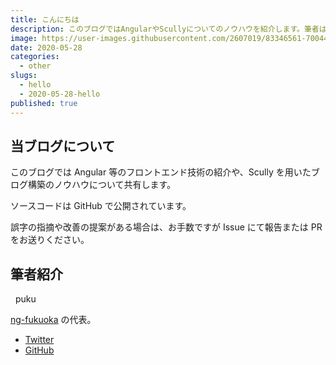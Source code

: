 ```yaml
---
title: こんにちは
description: このブログではAngularやScullyについてのノウハウを紹介します。筆者は家にいる時間が長すぎて犬になりました。
image: https://user-images.githubusercontent.com/2607019/83346561-70044900-a358-11ea-9969-37901a2e3a5f.jpg
date: 2020-05-28
categories:
  - other
slugs:
  - hello
  - 2020-05-28-hello
published: true
---
```


## 当ブログについて

このブログでは Angular 等のフロントエンド技術の紹介や、Scully を用いたブログ構築のノウハウについて共有します。

ソースコードは GitHub で公開されています。

誤字の指摘や改善の提案がある場合は、お手数ですが Issue にて報告または PR をお送りください。

## 筆者紹介

<div style="display: flex; align-items: center; margin-bottom: 8px;">
  <div class="mat-card-avatar avatar-image"></div>
  <div style="margin-left: 8px;">puku</div>
</div>

[ng-fukuoka](https://ng-fukuoka.angular.jp/) の代表。

- [Twitter](https://twitter.com/puku0x)
- [GitHub](https://github.com/puku0x)
